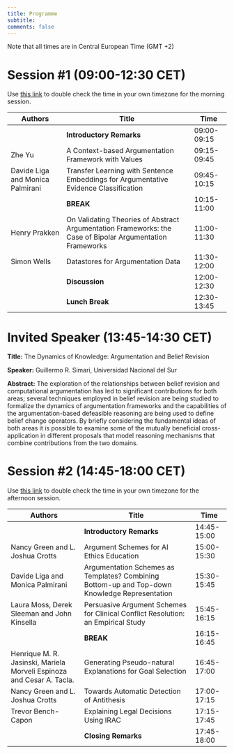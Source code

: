 ```yaml
---
title: Programme 
subtitle: 
comments: false
---
```


Note that all times are in Central European Time (GMT +2)

# Session #1 (09:00-12:30 CET)

Use [this link](https://www.timeanddate.com/worldclock/fixedtime.html?msg=CMNA+Part+1+%28Italy+morning+time%29&iso=20200908T09&p1=215&ah=3&am=30) to double check the time in your own timezone for the morning session.

|  Authors | Title  | Time  |
|----------|---|---|
| | **Introductory Remarks** | 09:00-09:15 |
|  Zhe Yu | A Context-based Argumentation Framework with Values  | 09:15-09:45  | 
|  Davide Liga and Monica Palmirani | Transfer Learning with Sentence Embeddings for Argumentative Evidence Classification  |  09:45-10:15 | 
| | **BREAK** | 10:15-11:00 | 
|  Henry Prakken | On Validating Theories of Abstract Argumentation Frameworks: the Case of Bipolar Argumentation Frameworks | 11:00-11:30 |
|  Simon Wells   | Datastores for Argumentation Data  | 11:30-12:00  | 
| | **Discussion** | 12:00-12:30 |
| | **Lunch Break** | 12:30-13:45 |

# Invited Speaker (13:45-14:30 CET)

**Title:** The Dynamics of Knowledge: Argumentation and Belief Revision

**Speaker:** Guillermo R. Simari, Universidad Nacional del Sur

**Abstract:** The exploration of the relationships between belief revision and computational argumentation has led to significant contributions for both areas; several techniques employed in belief revision are being studied to formalize the dynamics of argumentation frameworks and the capabilities of the argumentation-based defeasible reasoning are being used to define belief change operators. By briefly considering the fundamental ideas of both areas it is possible to examine some of the mutually beneficial cross-application in different proposals that model reasoning mechanisms that combine contributions from the two domains.

# Session #2 (14:45-18:00 CET)

Use [this link](https://www.timeanddate.com/worldclock/fixedtime.html?msg=CMNA+Part+1+%28Italy+morning+time%29&iso=20200908T1445&p1=215&ah=3&am=15) to double check the time in your own timezone for the afternoon session.


|  Authors | Title  | Time  |
|----------|---|---|
| | **Introductory Remarks** | 14:45-15:00 |
| Nancy Green and L. Joshua Crotts  | Argument Schemes for AI Ethics Education | 15:00-15:30 | 
| Davide Liga and Monica Palmirani  | Argumentation Schemes as Templates? Combining Bottom-up and Top-down Knowledge Representation | 15:30-15:45 |  
| Laura Moss, Derek Sleeman and John Kinsella | Persuasive Argument Schemes for Clinical Conflict Resolution: an Empirical Study | 15:45-16:15 |
| | **BREAK** | 16:15-16:45 |
| Henrique M. R. Jasinski, Mariela Morveli Espinoza and Cesar A. Tacla. | Generating Pseudo-natural Explanations for Goal Selection | 16:45-17:00 |
| Nancy Green and L. Joshua Crotts | Towards Automatic Detection of Antithesis | 17:00-17:15 |
| Trevor Bench-Capon | Explaining Legal Decisions Using IRAC | 17:15-17:45 |
| | **Closing Remarks** | 17:45-18:00 |



